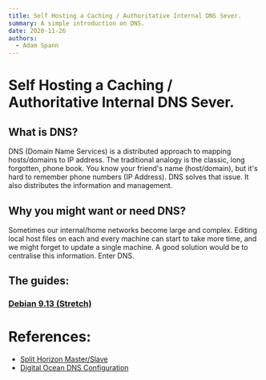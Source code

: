```yaml
---
title: Self Hosting a Caching / Authoritative Internal DNS Sever.
summary: A simple introduction on DNS.
date: 2020-11-26
authors:
  - Adam Spann
---
```

# Self Hosting a Caching / Authoritative Internal DNS Sever.

## What is DNS?

DNS (Domain Name Services) is a distributed approach to mapping hosts/domains to IP address.
The traditional analogy is the classic, long forgotten, phone book. You know your friend's name (host/domain), but it's hard to remember phone numbers (IP Address). DNS solves that issue. It also distributes the information and management.

## Why you might want or need DNS?

Sometimes our internal/home networks become large and complex. Editing local host files on each and every machine can start to take more time, and we might forget to update a single machine. A good solution would be to centralise this information. Enter DNS.

## The guides:
### [Debian 9.13 (Stretch)](debian-stretch.md)

# References:
- [Split Horizon Master/Slave](https://jensd.be/160/linux/split-horizon-dns-masterslave-with-bind)
- [Digital Ocean DNS Configuration](https://www.digitalocean.com/community/tutorials/how-to-configure-bind-as-a-private-network-dns-server-on-debian-9)
